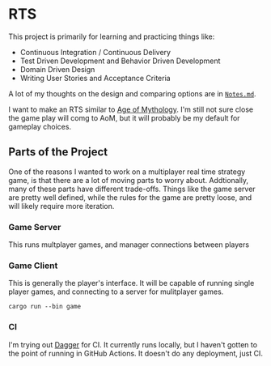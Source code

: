 # RTS

This project is primarily for learning and practicing things like:

- Continuous Integration / Continuous Delivery
- Test Driven Development and Behavior Driven Development
- Domain Driven Design
- Writing User Stories and Acceptance Criteria

A lot of my thoughts on the design and comparing options are in [`Notes.md`](Notes.md).

I want to make an RTS similar to [Age of Mythology](https://en.wikipedia.org/wiki/Age_of_Mythology).
I'm still not sure close the game play will comg to AoM, but it will probably be my default for gameplay choices.

## Parts of the Project

One of the reasons I wanted to work on a multiplayer real time strategy game, is that there are a lot of moving parts to worry about.
Addtionally, many of these parts have different trade-offs.
Things like the game server are pretty well defined, while the rules for the game are pretty loose, and will likely require more iteration.

### Game Server

This runs multplayer games, and manager connections between players

### Game Client

This is generally the player's interface.
It will be capable of running single player games, and connecting to a server for mulitplayer games.

`cargo run --bin game`

### CI

I'm trying out [Dagger](https://dagger.io) for CI.
It currently runs locally, but I haven't gotten to the point of running in GitHub Actions.
It doesn't do any deployment, just CI.
